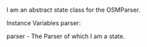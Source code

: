 I am an abstract state class for the OSMParser. 

Instance Variables
	parser:		<OSMParser>

parser
	- The Parser of which I am a state.